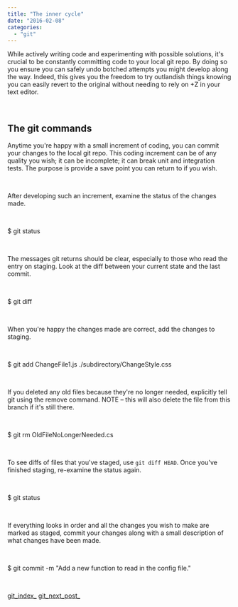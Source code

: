 ```yaml
---
title: "The inner cycle"
date: "2016-02-08"
categories: 
  - "git"
---
```


While actively writing code and experimenting with possible solutions, it's crucial to be constantly committing code to your local git repo. By doing so you ensure you can safely undo botched attempts you might develop along the way. Indeed, this gives you the freedom to try outlandish things knowing you can easily revert to the original without needing to rely on <Ctrl>+Z in your text editor.

 

## The git commands

Anytime you're happy with a small increment of coding, you can commit your changes to the local git repo. This coding increment can be of any quality you wish; it can be incomplete; it can break unit and integration tests. The purpose is provide a save point you can return to if you wish.

 

After developing such an increment, examine the status of the changes made.

 

$ git status

 

The messages git returns should be clear, especially to those who read the entry on staging. Look at the diff between your current state and the last commit.

 

$ git diff

 

When you're happy the changes made are correct, add the changes to staging.

 

$ git add ChangeFile1.js ./subdirectory/ChangeStyle.css

 

If you deleted any old files because they're no longer needed, explicitly tell git using the remove command. NOTE – this will also delete the file from this branch if it's still there.

 

$ git rm OldFileNoLongerNeeded.cs

 

To see diffs of files that you've staged, use `git diff HEAD`. Once you've finished staging, re-examine the status again.

 

$ git status

 

If everything looks in order and all the changes you wish to make are marked as staged, commit your changes along with a small description of what changes have been made.

 

$ git commit -m "Add a new function to read in the config file."

 

[git\_index\_](http://lifebeyondfife.com/git/) [git\_next\_post\_](http://lifebeyondfife.com/conclusion/)
